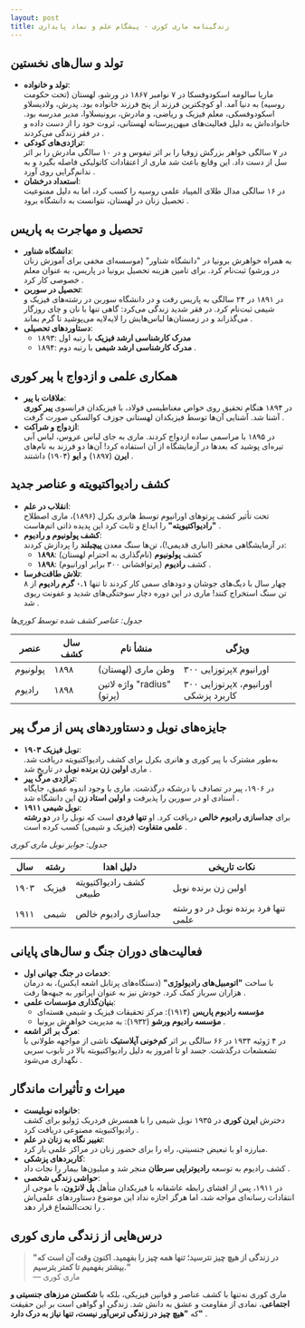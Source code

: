 ```yaml
---
layout: post
title: زندگینامه ماری کوری - پیشگام علم و نماد پایداری
---
```


## تولد و سال‌های نخستین
- **تولد و خانواده**:  
  ماریا سالومه اسکودوفسکا در ۷ نوامبر ۱۸۶۷ در ورشو، لهستان (تحت حکومت روسیه) به دنیا آمد. او کوچکترین فرزند از پنج فرزند خانواده بود. پدرش، ولادیسلاو اسکودوفسکی، معلم فیزیک و ریاضی، و مادرش، برونیسلاوا، مدیر مدرسه بود. خانواده‌اش به دلیل فعالیت‌های میهن‌پرستانه لهستانی، ثروت خود را از دست داده و در فقر زندگی می‌کردند .  
- **تراژدی‌های کودکی**:  
  در ۷ سالگی خواهر بزرگش زوفیا را بر اثر تیفوس و در ۱۰ سالگی مادرش را بر اثر سل از دست داد. این وقایع باعث شد ماری از اعتقادات کاتولیکی فاصله بگیرد و به ندانم‌گرایی روی آورد .  
- **استعداد درخشان**:  
  در ۱۶ سالگی مدال طلای المپیاد علمی روسیه را کسب کرد، اما به دلیل ممنوعیت تحصیل زنان در لهستان، نتوانست به دانشگاه برود .

## تحصیل و مهاجرت به پاریس
- **دانشگاه شناور**:  
  به همراه خواهرش برونیا در "دانشگاه شناور" (موسسه‌ای مخفی برای آموزش زنان در ورشو) ثبت‌نام کرد. برای تامین هزینه تحصیل برونیا در پاریس، به عنوان معلم خصوصی کار کرد .  
- **تحصیل در سوربن**:  
  در ۱۸۹۱ در ۲۴ سالگی به پاریس رفت و در دانشگاه سوربن در رشته‌های فیزیک و شیمی ثبت‌نام کرد. در فقر شدید زندگی می‌کرد: گاهی تنها با نان و چای روزگار می‌گذراند و در زمستان‌ها لباس‌هایش را لایه‌لایه می‌پوشید تا گرم بماند .  
- **دستاوردهای تحصیلی**:  
  - ۱۸۹۳: **مدرک کارشناسی ارشد فیزیک** با رتبه اول  
  - ۱۸۹۴: **مدرک کارشناسی ارشد شیمی** با رتبه دوم .  

## همکاری علمی و ازدواج با پیر کوری
- **ملاقات با پیر**:  
  در ۱۸۹۴ هنگام تحقیق روی خواص مغناطیسی فولاد، با فیزیکدان فرانسوی **پیر کوری** آشنا شد. آشنایی آن‌ها توسط فیزیکدان لهستانی جوزف کوالسکی صورت گرفت .  
- **ازدواج و شراکت**:  
  در ۱۸۹۵ با مراسمی ساده ازدواج کردند. ماری به جای لباس عروس، لباس آبی تیره‌ای پوشید که بعدها در آزمایشگاه از آن استفاده کرد! آن‌ها دو فرزند به نام‌های **ایرن** (۱۸۹۷) و **ایو** (۱۹۰۴) داشتند .

## کشف رادیواکتیویته و عناصر جدید  
- **انقلاب در علم**:  
  تحت تأثیر کشف پرتوهای اورانیوم توسط هانری بکرل (۱۸۹۶)، ماری اصطلاح **"رادیواکتیویته"** را ابداع و ثابت کرد این پدیده ذاتی اتم‌هاست .  
- **کشف پولونیوم و رادیوم**:  
  در آزمایشگاهی محقر (انباری قدیمی!)، تن‌ها سنگ معدن **پیچبلند** را پردازش کردند:  
  - **۱۸۹۸**: کشف **پولونیوم** (نام‌گذاری به احترام لهستان)  
  - **۱۸۹۸**: کشف **رادیوم** (پرتوافشانی ۳۰۰ برابر اورانیوم) .  
- **تلاش طاقت‌فرسا**:  
  چهار سال با دیگ‌های جوشان و دودهای سمی کار کردند تا تنها **۰.۱ گرم رادیوم** از ۸ تن سنگ استخراج کنند! ماری در این دوره دچار سوختگی‌های شدید و عفونت ریوی شد .

*جدول: عناصر کشف شده توسط کوری‌ها*

| **عنصر**     | **سال کشف** | **منشأ نام**               | **ویژگی**                          |
|--------------|-------------|----------------------------|-----------------------------------|
| پولونیوم    | ۱۸۹۸        | وطن ماری (لهستان)         | پرتوزایی ۳۰۰x اورانیوم           |
| رادیوم      | ۱۸۹۸        | واژه لاتین "radius" (پرتو) | پرتوزایی ۳۰۰x اورانیوم، کاربرد پزشکی |

## جایزه‌های نوبل و دستاوردهای پس از مرگ پیر
- **نوبل فیزیک ۱۹۰۳**:  
  به‌طور مشترک با پیر کوری و هانری بکرل برای کشف رادیواکتیویته دریافت شد. ماری **اولین زن برنده نوبل** در تاریخ شد .  
- **تراژدی مرگ پیر**:  
  در ۱۹۰۶، پیر در تصادف با درشکه درگذشت. ماری با وجود اندوه عمیق، جایگاه استادی او در سوربن را پذیرفت و **اولین استاد زن** این دانشگاه شد .  
- **نوبل شیمی ۱۹۱۱**:  
  برای **جداسازی رادیوم خالص** دریافت کرد. او **تنها فردی** است که نوبل را در **دو رشته علمی متفاوت** (فیزیک و شیمی) کسب کرده است .

*جدول: جوایز نوبل ماری کوری*

| **سال** | **رشته**   | **دلیل اهدا**                     | **نکات تاریخی**                     |
|---------|------------|-----------------------------------|-------------------------------------|
| ۱۹۰۳   | فیزیک     | کشف رادیواکتیویته طبیعی          | اولین زن برنده نوبل                |
| ۱۹۱۱   | شیمی      | جداسازی رادیوم خالص              | تنها فرد برنده نوبل در دو رشته علمی |

## فعالیت‌های دوران جنگ و سال‌های پایانی
- **خدمات در جنگ جهانی اول**:  
  با ساخت **"اتومبیل‌های رادیولوژی"** (دستگاه‌های پرتابل اشعه ایکس)، به درمان هزاران سرباز کمک کرد. خودش نیز به عنوان اپراتور به جبهه‌ها رفت .  
- **بنیان‌گذاری مؤسسات علمی**:  
  - **مؤسسه رادیوم پاریس** (۱۹۱۴): مرکز تحقیقات فیزیک و شیمی هسته‌ای  
  - **مؤسسه رادیوم ورشو** (۱۹۳۲): به مدیریت خواهرش برونیا .  
- **مرگ بر اثر اشعه**:  
  در ۴ ژوئیه ۱۹۳۴ در ۶۶ سالگی بر اثر **کم‌خونی آپلاستیک** ناشی از مواجهه طولانی با تشعشعات درگذشت. جسد او تا امروز به دلیل رادیواکتیویته بالا در تابوب سربی نگهداری می‌شود .

## میراث و تأثیرات ماندگار
- **خانواده نوبلیست**:  
  دخترش **ایرن کوری** در ۱۹۳۵ نوبل شیمی را با همسرش فردریک ژولیو برای کشف رادیواکتیویته مصنوعی دریافت کرد .  
- **تغییر نگاه به زنان در علم**:  
  مبارزه او با تبعیض جنسیتی، راه را برای حضور زنان در مراکز علمی باز کرد.  
- **کاربردهای پزشکی**:  
  کشف رادیوم به توسعه **رادیوتراپی سرطان** منجر شد و میلیون‌ها بیمار را نجات داد .  
- **حواشی زندگی شخصی**:  
  در ۱۹۱۱، پس از افشای رابطه عاشقانه با فیزیکدان متأهل **پل لانژون**، با موجی از انتقادات رسانه‌ای مواجه شد، اما هرگز اجازه نداد این موضوع دستاوردهای علمی‌اش را تحت‌الشعاع قرار دهد .

## درس‌هایی از زندگی ماری کوری
> **"در زندگی از هیچ چیز نترسید؛ تنها همه چیز را بفهمید. اکنون وقت آن است که بیشتر بفهمیم تا کمتر بترسیم."**  
— ماری کوری 

ماری کوری نه‌تنها با کشف عناصر و قوانین فیزیکی، بلکه با **شکستن مرزهای جنسیتی و اجتماعی**، نمادی از مقاومت و عشق به دانش شد. زندگی او گواهی است بر این حقیقت که **"هیچ چیز در زندگی ترس‌آور نیست، تنها نیاز به درک دارد"** .
